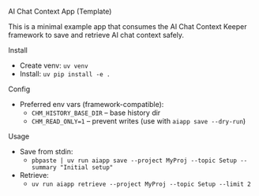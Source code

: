AI Chat Context App (Template)

This is a minimal example app that consumes the AI Chat Context Keeper framework to save and retrieve AI chat context safely.

Install

- Create venv: `uv venv`
- Install: `uv pip install -e .`

Config

- Preferred env vars (framework-compatible):
  - `CHM_HISTORY_BASE_DIR` – base history dir
  - `CHM_READ_ONLY=1` – prevent writes (use with `aiapp save --dry-run`)

Usage

- Save from stdin:
  - `pbpaste | uv run aiapp save --project MyProj --topic Setup --summary "Initial setup"`
- Retrieve:
  - `uv run aiapp retrieve --project MyProj --topic Setup --limit 2`

